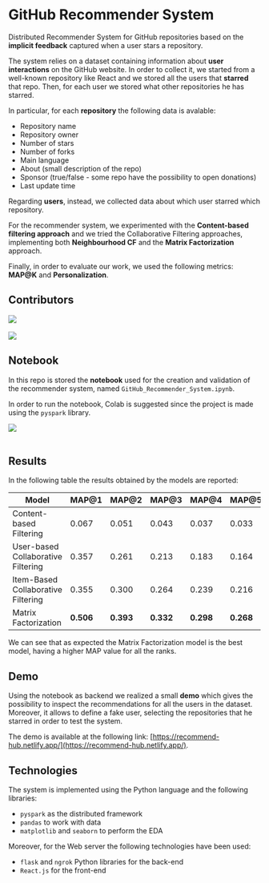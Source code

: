 # GitHub Recommender System

Distributed Recommender System for GitHub repositories based on the **implicit feedback** captured when a user stars a repository.

The system relies on a dataset containing information about **user interactions** on the GitHub website.
In order to collect it, we started from a well-known repository like React and we stored all the users that **starred** that repo.
Then, for each user we stored what other repositories he has starred.

In particular, for each **repository** the following data is avalable:
- Repository name
- Repository owner
- Number of stars
- Number of forks
- Main language
- About (small description of the repo)
- Sponsor (true/false - some repo have the possibility to open donations)
- Last update time

Regarding **users**, instead, we collected data about which user starred which repository. 

For the recommender system, we experimented with the **Content-based filtering approach** and we tried the Collaborative Filtering approaches, implementing both **Neighbourhood CF** and the **Matrix Factorization** approach.

Finally, in order to evaluate our work, we used the following metrics: **MAP@K** and **Personalization**.

## Contributors

<a href="https://github.com/dotmat3" target="_blank">
  <img src="https://img.shields.io/badge/Profile-Matteo%20Orsini-green?style=for-the-badge&logo=github&labelColor=blue&color=white">
</a>
<br /><br />
<a href="https://github.com/SkyLionx" target="_blank">
  <img src="https://img.shields.io/badge/Profile-Fabrizio%20Rossi-green?style=for-the-badge&logo=github&labelColor=blue&color=white">
</a>

## Notebook

In this repo is stored the **notebook** used for the creation and validation of the recommender system, named `GitHub_Recommender_System.ipynb`.

In order to run the notebook, Colab is suggested since the project is made using the `pyspark` library.

<a href="https://colab.research.google.com/github/dotmat3/github-recommender-system/blob/main/GitHub_Recommender_System.ipynb" target="_blank">
<img src="https://img.shields.io/badge/Colab-Open%20Notebook-green?style=for-the-badge&logo=googlecolab&color=blue">
</a>
<br/>
<br/>

## Results

In the following table the results obtained by the models are reported:

| Model                              | MAP@1     | MAP@2     | MAP@3     | MAP@4     | MAP@5     | Personalization |
| ---------------------------------- | --------- | --------- | --------- | --------- | --------- | --------------- |
| Content-based Filtering            | 0.067     | 0.051     | 0.043     | 0.037     | 0.033     | 0.676           |
| User-based Collaborative Filtering | 0.357     | 0.261     | 0.213     | 0.183     | 0.164     | **0.965**       |
| Item-Based Collaborative Filtering | 0.355     | 0.300     | 0.264     | 0.239     | 0.216     | 0.874           |
| Matrix Factorization               | **0.506** | **0.393** | **0.332** | **0.298** | **0.268** | 0.864           |

We can see that as expected the Matrix Factorization model is the best model, having a higher MAP value for all the ranks.

## Demo

Using the notebook as backend we realized a small **demo** which gives the possibility to inspect the recommendations for all the users in the dataset.
Moreover, it allows to define a fake user, selecting the repositories that he starred in order to test the system.

The demo is available at the following link: [https://recommend-hub.netlify.app/](https://recommend-hub.netlify.app/).

## Technologies
The system is implemented using the Python language and the following libraries:
- `pyspark` as the distributed framework
- `pandas` to work with data
- `matplotlib` and `seaborn` to perform the EDA

Moreover, for the Web server the following technologies have been used:
- `flask` and `ngrok` Python libraries for the back-end
- `React.js` for the front-end

